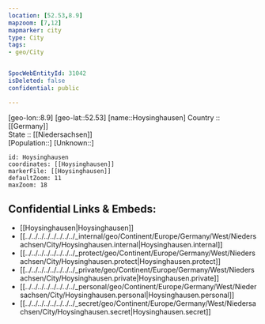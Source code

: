 ```yaml
---
location: [52.53,8.9] 
mapzoom: [7,12] 
mapmarker: city 
type: City
tags:
- geo/City


SpocWebEntityId: 31042
isDeleted: false
confidential: public

---
```

[geo-lon::8.9] 
[geo-lat::52.53] 
[name::Hoysinghausen] 
Country :: [[Germany]]  
State :: [[Niedersachsen]]  
[Population::] 
[Unknown::] 


```leaflet
id: Hoysinghausen
coordinates: [[Hoysinghausen]] 
markerFile: [[Hoysinghausen]] 
defaultZoom: 11 
maxZoom: 18
```


## Confidential Links & Embeds: 
- [[Hoysinghausen|Hoysinghausen]]  
- [[../../../../../../../../_internal/geo/Continent/Europe/Germany/West/Niedersachsen/City/Hoysinghausen.internal|Hoysinghausen.internal]] 
- [[../../../../../../../../_protect/geo/Continent/Europe/Germany/West/Niedersachsen/City/Hoysinghausen.protect|Hoysinghausen.protect]] 
- [[../../../../../../../../_private/geo/Continent/Europe/Germany/West/Niedersachsen/City/Hoysinghausen.private|Hoysinghausen.private]] 
- [[../../../../../../../../_personal/geo/Continent/Europe/Germany/West/Niedersachsen/City/Hoysinghausen.personal|Hoysinghausen.personal]] 
- [[../../../../../../../../_secret/geo/Continent/Europe/Germany/West/Niedersachsen/City/Hoysinghausen.secret|Hoysinghausen.secret]] 
